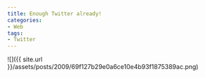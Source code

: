 ```yaml
---
title: Enough Twitter already!
categories:
- Web
tags:
- Twitter
---
```


![]({{ site.url }}/assets/posts/2009/69f127b29e0a6ce10e4b93f1875389ac.png)
